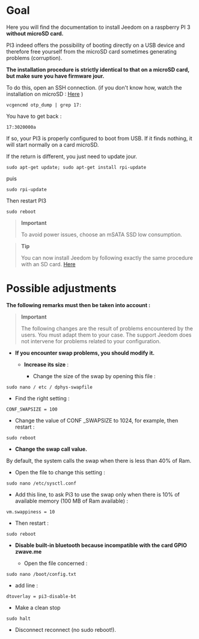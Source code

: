 Goal 
========

Here you will find the documentation to install Jeedom on a
raspberry PI 3 **without microSD card.**

PI3 indeed offers the possibility of booting directly on a
USB device and therefore free yourself from the microSD card sometimes
generating problems (corruption).

**The installation procedure is strictly identical to that on a
microSD card, but make sure you have firmware
jour.**

To do this, open an SSH connection. (if you don't know how,
watch the installation on microSD :
[Here](https://doc.jeedom.com/en_US/installation/index.html)
)

    vcgencmd otp_dump | grep 17:

You have to get back :

    17:3020000a

If so, your PI3 is properly configured to boot from
USB. If it finds nothing, it will start normally on a card
microSD.

If the return is different, you just need to update
jour.

    sudo apt-get update; sudo apt-get install rpi-update

puis

    sudo rpi-update

Then restart PI3

    sudo reboot

> **Important**
>
> To avoid power issues, choose an mSATA SSD
> low consumption.

> **Tip**
>
> You can now install Jeedom by following exactly the same
> procedure with an SD card.
> [Here](https://doc.jeedom.com/en_US/installation/index.html)

Possible adjustments 
=====================

**The following remarks must then be taken into account :**

> **Important**
>
> The following changes are the result of problems encountered by
> the users. You must adapt them to your case. The support
> Jeedom does not intervene for problems related to your configuration.

-   **If you encounter swap problems, you should modify it.**

    -   **Increase its size** :

        -   Change the size of the swap by opening this file :

<!-- -->

    sudo nano / etc / dphys-swapfile

-   Find the right setting :

<!-- -->

    CONF_SWAPSIZE = 100

-   Change the value of CONF \_SWAPSIZE to 1024, for example, then
    restart :

<!-- -->

    sudo reboot

-   **Change the swap call value.**

By default, the system calls the swap when there is less than 40% of
Ram.

-   Open the file to change this setting :

<!-- -->

    sudo nano /etc/sysctl.conf

-   Add this line, to ask Pi3 to use the swap only
    when there is 10% of available memory (100 MB of
    Ram available) :

<!-- -->

    vm.swappiness = 10

-   Then restart :

<!-- -->

    sudo reboot

-   **Disable built-in bluetooth because incompatible with the card
    GPIO zwave.me**

    -   Open the file concerned :

<!-- -->

    sudo nano /boot/config.txt

-   add line :

<!-- -->

    dtoverlay = pi3-disable-bt

-   Make a clean stop

<!-- -->

    sudo halt

-   Disconnect reconnect (no sudo reboot!).


